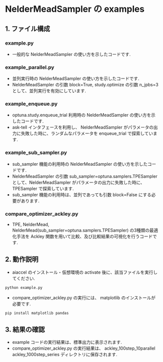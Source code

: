 # NelderMeadSampler の examples

## 1. ファイル構成

### example.py

- 一般的な NelderMeadSampler の使い方を示したコードです.

### example_parallel.py

- 並列実行時の NelderMeadSampler の使い方を示したコードです.
- NelderMeadSampler の引数 block=True, study.optimize の引数 n_jpbs=3 として、並列実行を有効にしています.

### example_enqueue.py

- optuna.study.enqueue_trial 利用時の NelderMeadSampler の使い方を示したコードです.
- ask-tell インタフェースを利用し、 NelderMeadSampler がパラメータの出力に失敗した時に、ランダムなパラメータを enqueue_trial で探索しています.

### example_sub_sampler.py

- sub_sampler 機能の利用時の NelderMeadSampler の使い方を示したコードです.
- NelderMeadSampler の引数 sub_sampler=optuna.samplers.TPESampler として、NelderMeadSampler がパラメータの出力に失敗した時に、TPESampler で探索しています.
- sub_sampler 機能の利用時は、並列であっても引数 block=False にする必要があります.

### compare_optimizer_ackley.py

- TPE, NelderMead, NelderMead(sub_sampler=optuna.samplers.TPESampler) の3種類の最適化手法を Ackley 関数を用いて比較、及び比較結果の可視化を行うコードです.

## 2. 動作説明

- aiaccel のインストール・仮想環境の activate 後に、該当ファイルを実行してください.

```bash
python example.py
```

- compare_optimizer_ackley.py の実行には、 matplotlib のインストールが必要です.

```bash
pip install matplotlib pandas
```

## 3. 結果の確認

- example コードの実行結果は、標準出力に表示されます.
- compare_optimizer_ackley.py の実行結果は、 ackley_100step_10parallel ackley_1000step_series ディレクトリに保存されます.
